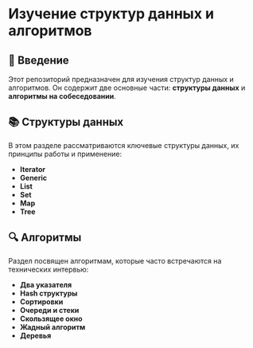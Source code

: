 # Изучение структур данных и алгоритмов

## 📌 Введение

Этот репозиторий предназначен для изучения структур данных и алгоритмов. Он содержит две основные части: **структуры данных** и **алгоритмы на собеседовании**.

## 📚 Структуры данных

В этом разделе рассматриваются ключевые структуры данных, их принципы работы и применение:

- **Iterator**
- **Generic**
- **List**
- **Set**
- **Map**
- **Tree**

## 🔍 Алгоритмы 

Раздел посвящен алгоритмам, которые часто встречаются на технических интервью:

- **Два указателя**
- **Hash структуры**
- **Сортировки**
- **Очереди и стеки**
- **Скользящее окно**
- **Жадный алгоритм**
- **Деревья**

